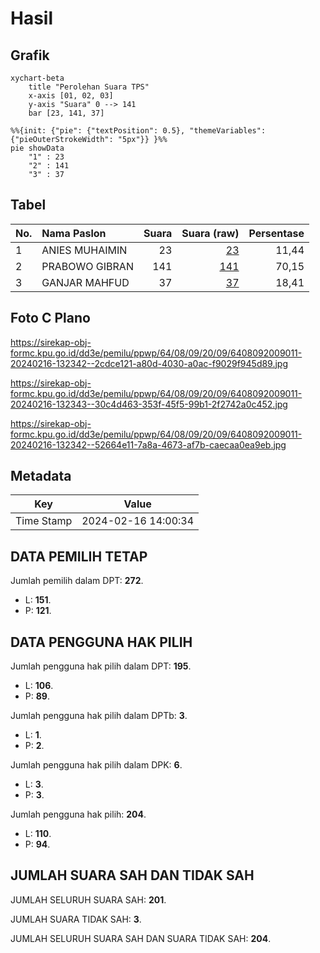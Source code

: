 # Hasil

## Grafik

```mermaid
xychart-beta
    title "Perolehan Suara TPS"
    x-axis [01, 02, 03]
    y-axis "Suara" 0 --> 141
    bar [23, 141, 37]
```

```mermaid
%%{init: {"pie": {"textPosition": 0.5}, "themeVariables": {"pieOuterStrokeWidth": "5px"}} }%%
pie showData
    "1" : 23
    "2" : 141
    "3" : 37
```

## Tabel

| No. | Nama Paslon    | Suara | Suara (raw) | Persentase |
|:--- |:-------------- | -----:| -----------:| ----------:|
| 1   | ANIES MUHAIMIN | 23    | [23][p-1]   | 11,44      |
| 2   | PRABOWO GIBRAN | 141   | [141][p-2]  | 70,15      |
| 3   | GANJAR MAHFUD  | 37    | [37][p-3]   | 18,41      |


[p-1]: https://github.com/gigit-pemilu/pemilu-2024-64-kalimantan-timur/blob/main/pilpres/hitung-suara/sub/64-kalimantan-timur/sub/08-kutai-timur/sub/09-bengalon/sub/2009-tepian-baru/sub/011-tps/sub/paslon-1.txt
[p-2]: https://github.com/gigit-pemilu/pemilu-2024-64-kalimantan-timur/blob/main/pilpres/hitung-suara/sub/64-kalimantan-timur/sub/08-kutai-timur/sub/09-bengalon/sub/2009-tepian-baru/sub/011-tps/sub/paslon-2.txt
[p-3]: https://github.com/gigit-pemilu/pemilu-2024-64-kalimantan-timur/blob/main/pilpres/hitung-suara/sub/64-kalimantan-timur/sub/08-kutai-timur/sub/09-bengalon/sub/2009-tepian-baru/sub/011-tps/sub/paslon-3.txt

## Foto C Plano

https://sirekap-obj-formc.kpu.go.id/dd3e/pemilu/ppwp/64/08/09/20/09/6408092009011-20240216-132342--2cdce121-a80d-4030-a0ac-f9029f945d89.jpg

https://sirekap-obj-formc.kpu.go.id/dd3e/pemilu/ppwp/64/08/09/20/09/6408092009011-20240216-132343--30c4d463-353f-45f5-99b1-2f2742a0c452.jpg

https://sirekap-obj-formc.kpu.go.id/dd3e/pemilu/ppwp/64/08/09/20/09/6408092009011-20240216-132342--52664e11-7a8a-4673-af7b-caecaa0ea9eb.jpg


## Metadata

| Key        | Value               |
| ---------- | ------------------- |
| Time Stamp | 2024-02-16 14:00:34 |


## DATA PEMILIH TETAP

Jumlah pemilih dalam DPT: **272**.
 * L: **151**.
 * P: **121**.

## DATA PENGGUNA HAK PILIH

Jumlah pengguna hak pilih dalam DPT: **195**.
 * L: **106**.
 * P: **89**.

Jumlah pengguna hak pilih dalam DPTb: **3**.
 * L: **1**.
 * P: **2**.

Jumlah pengguna hak pilih dalam DPK: **6**.
 * L: **3**.
 * P: **3**.

Jumlah pengguna hak pilih: **204**.
 * L: **110**.
 * P: **94**.

## JUMLAH SUARA SAH DAN TIDAK SAH

JUMLAH SELURUH SUARA SAH: **201**.

JUMLAH SUARA TIDAK SAH: **3**.

JUMLAH SELURUH SUARA SAH DAN SUARA TIDAK SAH: **204**.


